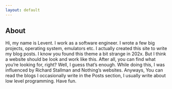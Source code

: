 ```yaml
---
layout: default
---
```

## About

Hi, my name is Levent. I work as a software engineer. I wrote a few big projects, operating system, emulators etc. I actually created this site to write my blog posts. I know you found this theme a bit strange in 202x. But I think a website should be look and work like this. After all, you can find what you’re looking for, right? Well, I guess that’s enough. While doing this, I was influenced by Richard Stallman and Nothing’s websites. Anyways, You can read the blogs I occasionally write in the Posts section, I usually write about low level programming. Have fun.
